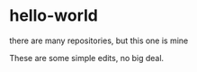 # hello-world
there are many repositories, but this one is mine

These are some simple edits, no big deal.
